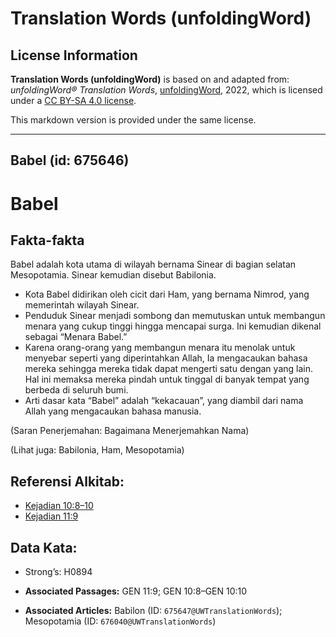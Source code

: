 # Translation Words (unfoldingWord)

## License Information

**Translation Words (unfoldingWord)** is based on and adapted from: _unfoldingWord® Translation Words_, [unfoldingWord](https://unfoldingword.org/utw), 2022, which is licensed under a [CC BY-SA 4.0 license](https://creativecommons.org/licenses/by-sa/4.0/legalcode.en).

This markdown version is provided under the same license.



--------------------------------

## Babel (id: 675646)

Babel
=====

Fakta\-fakta
------------

Babel adalah kota utama di wilayah bernama Sinear di bagian selatan Mesopotamia. Sinear kemudian disebut Babilonia.

* Kota Babel didirikan oleh cicit dari Ham, yang bernama Nimrod, yang memerintah wilayah Sinear.
* Penduduk Sinear menjadi sombong dan memutuskan untuk membangun menara yang cukup tinggi hingga mencapai surga. Ini kemudian dikenal sebagai “Menara Babel.”
* Karena orang\-orang yang membangun menara itu menolak untuk menyebar seperti yang diperintahkan Allah, Ia mengacaukan bahasa mereka sehingga mereka tidak dapat mengerti satu dengan yang lain. Hal ini memaksa mereka pindah untuk tinggal di banyak tempat yang berbeda di seluruh bumi.
* Arti dasar kata “Babel” adalah “kekacauan”, yang diambil dari nama Allah yang mengacaukan bahasa manusia.

(Saran Penerjemahan: Bagaimana Menerjemahkan Nama)

(Lihat juga: Babilonia, Ham, Mesopotamia)

Referensi Alkitab:
------------------

* [Kejadian 10:8–10](https://ref.ly/Gen10:8-Gen10:10)
* [Kejadian 11:9](https://ref.ly/Gen11:9)

Data Kata:
----------

* Strong’s: H0894

* **Associated Passages:** GEN 11:9; GEN 10:8–GEN 10:10
* **Associated Articles:** Babilon (ID: `675647@UWTranslationWords`); Mesopotamia (ID: `676040@UWTranslationWords`)

